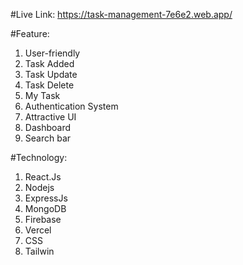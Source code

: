 #Live Link: https://task-management-7e6e2.web.app/


#Feature:
1. User-friendly
2. Task Added
3. Task Update
4. Task Delete
5. My Task
6. Authentication System
7. Attractive UI
8. Dashboard
9. Search bar


#Technology:
1. React.Js
2. Nodejs
3. ExpressJs
4. MongoDB
5. Firebase
6. Vercel
7. CSS
8. Tailwin
